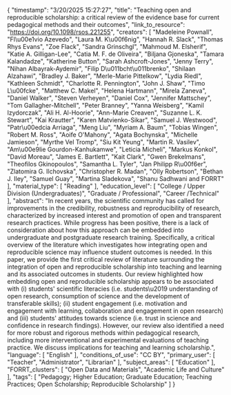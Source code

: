 {
    "timestamp": "3/20/2025 15:27:27",
    "title": "Teaching open and reproducible scholarship: a critical review of the evidence base for current pedagogical methods and their outcomes",
    "link_to_resource": "https://doi.org/10.1098/rsos.221255",
    "creators": [
        "Madeleine Pownall",
        "Fl\u00e1vio Azevedo",
        "Laura M. K\u00f6nig",
        "Hannah R. Slack",
        "Thomas Rhys Evans",
        "Zoe Flack",
        "Sandra Grinschgl",
        "Mahmoud M. Elsherif",
        "Katie A. Gilligan-Lee",
        "Catia M. F. de Oliveira",
        "Biljana Gjoneska",
        "Tamara Kalandadze",
        "Katherine Button",
        "Sarah Ashcroft-Jones",
        "Jenny Terry",
        "Nihan Albayrak-Aydemir",
        "Filip D\u011bcht\u011brenko",
        "Shilaan Alzahawi",
        "Bradley J. Baker",
        "Merle-Marie Pittelkow",
        "Lydia Riedl",
        "Kathleen Schmidt",
        "Charlotte R. Pennington",
        "John J. Shaw",
        "Timo L\u00fcke",
        "Matthew C. Makel",
        "Helena Hartmann",
        "Mirela Zaneva",
        "Daniel Walker",
        "Steven Verheyen",
        "Daniel Cox",
        "Jennifer Mattschey",
        "Tom Gallagher-Mitchell",
        "Peter Branney",
        "Yanna Weisberg",
        "Kamil Izydorczak",
        "Ali H. Al-Hoorie",
        "Ann-Marie Creaven",
        "Suzanne L. K. Stewart",
        "Kai Krautter",
        "Karen Matvienko-Sikar",
        "Samuel J. Westwood",
        "Patr\u00edcia Arriaga",
        "Meng Liu",
        "Myriam A. Baum",
        "Tobias Wingen",
        "Robert M. Ross",
        "Aoife O'Mahony",
        "Agata Bochynska",
        "Michelle Jamieson",
        "Myrthe Vel Tromp",
        "Siu Kit Yeung",
        "Martin R. Vasilev",
        "Am\u00e9lie Gourdon-Kanhukamwe",
        "Leticia Micheli",
        "Markus Konkol",
        "David Moreau",
        "James E. Bartlett",
        "Kait Clark",
        "Gwen Brekelmans",
        "Theofilos Gkinopoulos",
        "Samantha L. Tyler",
        "Jan Philipp R\u00f6er",
        "Zlatomira G. Ilchovska",
        "Christopher R. Madan",
        "Olly Robertson",
        "Bethan J. Iley",
        "Samuel Guay",
        "Martina Sladekova",
        "Shanu Sadhwani and FORRT"
    ],
    "material_type": [
        "Reading"
    ],
    "education_level": [
        "College / Upper Division (Undergraduates)",
        "Graduate / Professional",
        "Career /Technical"
    ],
    "abstract": "In recent years, the scientific community has called for improvements in the credibility, robustness and reproducibility of research, characterized by increased interest and promotion of open and transparent research practices. While progress has been positive, there is a lack of consideration about how this approach can be embedded into undergraduate and postgraduate research training. Specifically, a critical overview of the literature which investigates how integrating open and reproducible science may influence student outcomes is needed. In this paper, we provide the first critical review of literature surrounding the integration of open and reproducible scholarship into teaching and learning and its associated outcomes in students. Our review highlighted how embedding open and reproducible scholarship appears to be associated with (i) students' scientific literacies (i.e. students\u2019 understanding of open research, consumption of science and the development of transferable skills); (ii) student engagement (i.e. motivation and engagement with learning, collaboration and engagement in open research) and (iii) students' attitudes towards science (i.e. trust in science and confidence in research findings). However, our review also identified a need for more robust and rigorous methods within pedagogical research, including more interventional and experimental evaluations of teaching practice. We discuss implications for teaching and learning scholarship.",
    "language": [
        "English"
    ],
    "conditions_of_use": "CC BY",
    "primary_user": [
        "Teacher",
        "Administrator",
        "Librarian"
    ],
    "subject_areas": [
        "Education"
    ],
    "FORRT_clusters": [
        "Open Data and Materials",
        "Academic Life and Culture"
    ],
    "tags": [
        "Pedagogy; Higher Education; Graduate Education; Teaching Practices; Open Scholarship; Reproducible Scholarship"
    ]
}